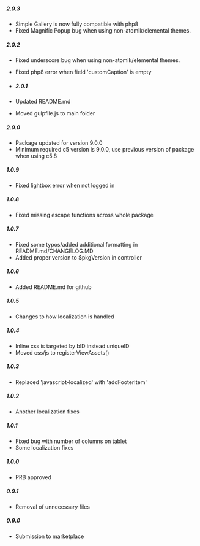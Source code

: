 ##### 2.0.3
- Simple Gallery is now fully compatible with php8
- Fixed Magnific Popup bug when using non-atomik/elemental themes.

##### 2.0.2
- Fixed underscore bug when using non-atomik/elemental themes.
- Fixed php8 error when field 'customCaption' is empty

- ##### 2.0.1
- Updated README.md
- Moved gulpfile.js to main folder

##### 2.0.0
- Package updated for version 9.0.0
- Minimum required c5 version is 9.0.0, use previous version of package when using c5.8

##### 1.0.9
- Fixed lightbox error when not logged in

##### 1.0.8
- Fixed missing escape functions across whole package

##### 1.0.7
- Fixed some typos/added additional formatting in README.md/CHANGELOG.MD
- Added proper version to $pkgVersion in controller

##### 1.0.6
- Added README.md for github

##### 1.0.5
- Changes to how localization is handled

##### 1.0.4
- Inline css is targeted by bID instead uniqueID
- Moved css/js to registerViewAssets()

##### 1.0.3
- Replaced 'javascript-localized' with 'addFooterItem'

##### 1.0.2
- Another localization fixes

##### 1.0.1
- Fixed bug with number of columns on tablet
- Some localization fixes

##### 1.0.0
- PRB approved

##### 0.9.1
- Removal of unnecessary files

##### 0.9.0
- Submission to marketplace

